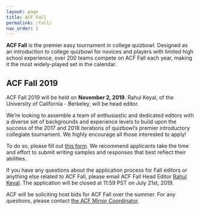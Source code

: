 ```yaml
---
layout: page
title: ACF Fall
permalink: /fall/
nav_order: 2
---
```



**ACF Fall** is the premier easy tournament in college quizbowl. Designed as an introduction to college quizbowl for novices and players with limited high school experience, over 200 teams compete on ACF Fall each year, making it the most widely-played set in the calendar.


## ACF Fall 2019
ACF Fall 2019 will be held on **November 2, 2019**. Rahul Keyal, of the University of California - Berkeley, will be head editor.

We’re looking to assemble a team of enthusiastic and dedicated editors with a diverse set of backgrounds and experience levels to build upon the success of the 2017 and 2018 iterations of quizbowl’s premier introductory collegiate tournament. We highly encourage all those interested to apply!

To do so, please fill out [this form](https://docs.google.com/forms/d/e/1FAIpQLSfo_ybIEo7731KxofKKGiNG2RRCby4EtLbqR0ONd7BgQ65JHQ/viewform). We recommend applicants take the time and effort to submit writing samples and responses that best reflect their abilities.

If you have any questions about the application process for Fall editors or anything else related to ACF Fall, please email ACF Fall Head Editor [Rahul Keyal](mailto:rahulkeyal@gmail.com). The application will be closed at 11:59 PST on July 21st, 2019.

ACF will be soliciting host bids for ACF Fall over the summer. For any questions, please contact [the ACF Mirror Coordinator](mailto:hosting@acf-quizbowl.com).

